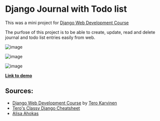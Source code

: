 # Django Journal with Todo list

This was a mini project for [Django Web Development Course](https://terokarvinen.com/2023/python-web-idea-to-production/#h7-valmis-miniprojekti)

The purfose of this project is to be able to create, update, read and delete journal and todo list entries easily from web.

![image](https://github.com/aavetatu/DjangoWebDevCourse/assets/52470440/d7398bce-1fda-47ae-b26a-bb686bdbdb6b)

![image](https://github.com/aavetatu/DjangoWebDevCourse/assets/52470440/6d6bcf36-953e-4bb9-b0f3-5ff93ba9c724)

![image](https://github.com/aavetatu/DjangoWebDevCourse/assets/52470440/117a06f1-a723-47e9-b281-e31494290ef6)

**[Link to demo](http://tatuheikkinen.com)**

## Sources:

- [Django Web Development Course](https://terokarvinen.com/2023/python-web-idea-to-production/#h7-valmis-miniprojekti) by [Tero Karvinen](https://terokarvinen.com)
- [Tero's Classy Django Cheatsheet](https://terokarvinen.com/2023/django-cheatsheet/)
- [Alisa Ahokas](https://github.com/Viktorialissa/Django-kurssi/blob/main/djangoh2/public_sites/alisaco/clothes/models.py)
